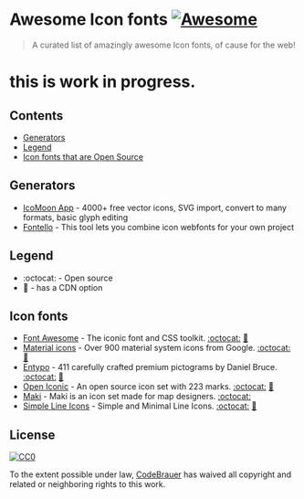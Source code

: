 # Awesome Icon fonts [![Awesome](https://cdn.rawgit.com/sindresorhus/awesome/d7305f38d29fed78fa85652e3a63e154dd8e8829/media/badge.svg)](https://github.com/sindresorhus/awesome)
> A curated list of amazingly awesome Icon fonts, of cause for the web!

# this is work in progress.

## Contents

- [Generators](#generators)
- [Legend](#legend)
- [Icon fonts that are Open Source](#icon-fonts-that-are-open-source)


## Generators

- [IcoMoon App](https://icomoon.io/app) - 4000+ free vector icons, SVG import, convert to many formats, basic glyph editing
- [Fontello](http://fontello.com/) - This tool lets you combine icon webfonts for your own project

## Legend

- :octocat: - Open source
- :rocket: - has a CDN option

## Icon fonts

- [Font Awesome](http://fontawesome.io/) - The iconic font and CSS toolkit. [:octocat:](https://github.com/FortAwesome/Font-Awesome) [:rocket:](https://cdnjs.com/libraries/font-awesome)
- [Material icons](https://material.io/icons/) - Over 900 material system icons from Google. [:octocat:](https://github.com/google/material-design-icons) [:rocket:](http://google.github.io/material-design-icons/#icon-font-for-the-web)
- [Entypo](http://www.entypo.com/) - 411 carefully crafted premium pictograms by Daniel Bruce. [:octocat:](https://github.com/danielbruce/entypo) [:rocket:](https://cdnjs.com/libraries/entypo)
- [Open Iconic](https://useiconic.com/open) - An open source icon set with 223 marks. [:octocat:](https://github.com/iconic/open-iconic) [:rocket:](https://cdnjs.com/libraries/open-iconic)
- [Maki](https://www.mapbox.com/maki-icons/) - Maki is an icon set made for map designers. [:octocat:](https://github.com/mapbox/maki)
- [Simple Line Icons](http://simplelineicons.com/) - Simple and Minimal Line Icons. [:octocat:](https://github.com/thesabbir/simple-line-icons/) [:rocket:](https://cdnjs.com/libraries/simple-line-icons)


## License

[![CC0](http://mirrors.creativecommons.org/presskit/buttons/88x31/svg/cc-zero.svg)](https://creativecommons.org/publicdomain/zero/1.0/)

To the extent possible under law, [CodeBrauer](https://github.com/CodeBrauer) has waived all copyright and related or neighboring rights to this work.
